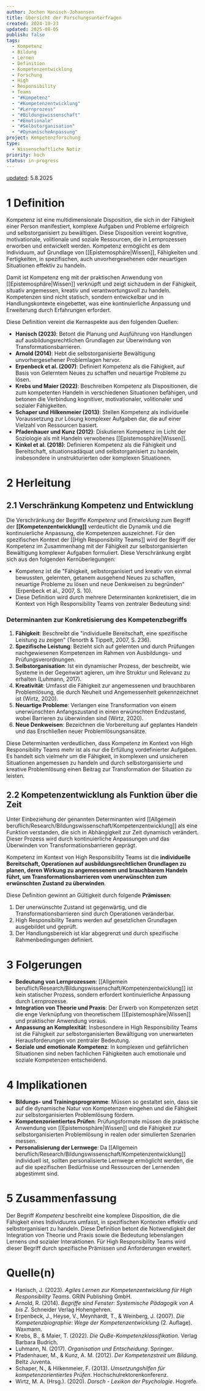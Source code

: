 ```yaml
---
author: Jochen Hanisch-Johannsen
title: Übersicht der Forschungsunterfragen
created: 2024-10-23
updated: 2025-08-05
publish: false
tags:
  - Kompetenz
  - Bildung
  - Lernen
  - Definition
  - Kompetenzentwicklung
  - Forschung
  - High
  - Responsibility
  - Teams
  - "#Kompetenz"
  - "#Kompetenzentwicklung"
  - "#Lernprozess"
  - "#Bildungswissenschaft"
  - "#Emotionale"
  - "#Selbstorganisation"
  - "#DynamischeAnpassung"
project: Kompetenzforschung
type:
  - Wissenschaftliche Notiz
priority: hoch
status: in-progress
---
```

[updated](https://git.jochen-hanisch.de/jochen-hanisch/research): 5.8.2025

# 1 Definition

Kompetenz ist eine multidimensionale Disposition, die sich in der Fähigkeit einer Person manifestiert, komplexe Aufgaben und Probleme erfolgreich und selbstorganisiert zu bewältigen. Diese Disposition vereint kognitive, motivationale, volitionale und soziale Ressourcen, die in Lernprozessen erworben und entwickelt werden. Kompetenz ermöglicht es dem Individuum, auf Grundlage von [[Epistemosphäre|Wissen]], Fähigkeiten und Fertigkeiten, in spezifischen, auch unvorhergesehenen oder neuartigen Situationen effektiv zu handeln. 

Damit ist Kompetenz eng mit der praktischen Anwendung von [[Epistemosphäre|Wissen]] verknüpft und zeigt sichzudem  in der Fähigkeit, situativ angemessen, kreativ und verantwortungsvoll zu handeln. Kompetenzen sind nicht statisch, sondern entwickelbar und in Handlungskontexte eingebettet, was eine kontinuierliche Anpassung und Erweiterung durch Erfahrungen erfordert.

Diese Definition vereint die Kernaspekte aus den folgenden Quellen:

- **Hanisch (2023)**: Betont die Planung und Ausführung von Handlungen auf ausbildungsrechtlichen Grundlagen zur Überwindung von Transformationsbarrieren.
- **Arnold (2014)**: Hebt die selbstorganisierte Bewältigung unvorhergesehener Problemlagen hervor.
- **Erpenbeck et al. (2007)**: Definiert Kompetenz als die Fähigkeit, auf Basis von Gelerntem Neues zu schaffen und neuartige Probleme zu lösen.
- **Krebs und Maier (2022)**: Beschreiben Kompetenz als Dispositionen, die zum kompetenten Handeln in verschiedenen Situationen befähigen, und betonen die Verbindung kognitiver, motivationaler, volitionaler und sozialer Fähigkeiten.
- **Schaper und Hilkenmeier (2013)**: Stellen Kompetenz als individuelle Voraussetzung zur Lösung komplexer Aufgaben dar, die auf einer Vielzahl von Ressourcen basiert.
- **Pfadenhauer und Kunz (2012)**: Diskutieren Kompetenz im Licht der Soziologie als mit Handeln verwobenes [[Epistemosphäre|Wissen]].
- **Kinkel et al. (2018)**: Definieren Kompetenz als die Fähigkeit und Bereitschaft, situationsadäquat und selbstorganisiert zu handeln, insbesondere in unstrukturierten oder komplexen Situationen.

# 2 Herleitung

## 2.1 Verschränkung Kompetenz und Entwicklung

Die Verschränkung der Begriffe *Kompetenz* und *Entwicklung* zum Begriff der **[[Kompetenzentwicklung]]** verdeutlicht die Dynamik und die kontinuierliche Anpassung, die Kompetenzen auszeichnet. Für den spezifischen Kontext der [[High Responsibility Teams]] wird der Begriff der Kompetenz im Zusammenhang mit der Fähigkeit zur selbstorganisierten Bewältigung komplexer Aufgaben formuliert. Diese Verschränkung ergibt sich aus den folgenden Kernüberlegungen:

- Kompetenz ist die "Fähigkeit, selbstorganisiert und kreativ von einmal bewussten, gelernten, getanem ausgehend Neues zu schaffen, neuartige Probleme zu lösen und neue Denkweisen zu begründen“ (Erpenbeck et al., 2007, S. 10).
- Diese Definition wird durch mehrere Determinanten konkretisiert, die im Kontext von High Responsibility Teams von zentraler Bedeutung sind:

### Determinanten zur Konkretisierung des Kompetenzbegriffs

1. **Fähigkeit**: Beschreibt die "individuelle Bereitschaft, eine spezifische Leistung zu zeigen" (Tenorth & Tippelt, 2007, S. 236).
2. **Spezifische Leistung**: Bezieht sich auf gelernten und durch Prüfungen nachgewiesenen Kompetenzen im Rahmen von Ausbildungs- und Prüfungsverordnungen.
3. **Selbstorganisation**: Ist ein dynamischer Prozess, der beschreibt, wie Systeme in der Gegenwart agieren, um ihre Struktur und Relevanz zu erhalten (Luhmann, 2017).
4. **Kreativität**: Umfasst die Fähigkeit zur angemessenen und brauchbaren Problemlösung, die durch Neuheit und Angemessenheit gekennzeichnet ist (Wirtz, 2020).
5. **Neuartige Probleme**: Verlangen eine Transformation von einem unerwünschten Anfangszustand in einen erwünschten Endzustand, wobei Barrieren zu überwinden sind (Wirtz, 2020).
6. **Neue Denkweisen**: Bezeichnen die Vorbereitung auf geplantes Handeln und das Erschließen neuer Problemlösungsansätze.

Diese Determinanten verdeutlichen, dass Kompetenz im Kontext von High Responsibility Teams mehr ist als nur die Erfüllung vordefinierter Aufgaben. Es handelt sich vielmehr um die Fähigkeit, in komplexen und unsicheren Situationen angemessen zu handeln und durch selbstorganisierte und kreative Problemlösung einen Beitrag zur Transformation der Situation zu leisten.

## 2.2 Kompetenzentwicklung als Funktion über die Zeit

Unter Einbeziehung der genannten Determinanten wird [[Allgemein beruflich/Research/Bildungswissenschaft/Kompetenzentwicklung]] als eine Funktion verstanden, die sich in Abhängigkeit zur Zeit dynamisch verändert. Dieser Prozess wird durch kontinuierliche Anpassungen und das Überwinden von Transformationsbarrieren geprägt.

Kompetenz im Kontext von High Responsibility Teams ist die **individuelle Bereitschaft, Operationen auf ausbildungsrechtlichen Grundlagen zu planen, deren Wirkung zu angemessenem und brauchbarem Handeln führt, um Transformationsbarrieren vom unerwünschten zum erwünschten Zustand zu überwinden**.

Diese Definition gewinnt an Gültigkeit durch folgende **Prämissen**:

1. Der unerwünschte Zustand ist gegenwärtig, und die Transformationsbarrieren sind durch Operationen veränderbar.
2. High Responsibility Teams werden auf gesetzlichen Grundlagen ausgebildet und geprüft.
3. Der Handlungsbereich ist klar abgegrenzt und durch spezifische Rahmenbedingungen definiert.

# 3 Folgerungen

- **Bedeutung von Lernprozessen**: [[Allgemein beruflich/Research/Bildungswissenschaft/Kompetenzentwicklung]] ist kein statischer Prozess, sondern erfordert kontinuierliche Anpassung durch Lernprozesse.
- **Integration von Theorie und Praxis**: Der Erwerb von Kompetenzen setzt die enge Verknüpfung von theoretischem [[Epistemosphäre|Wissen]] und praktischer Anwendung voraus.
- **Anpassung an Komplexität**: Insbesondere in High Responsibility Teams ist die Fähigkeit zur selbstorganisierten Bewältigung von unerwarteten Herausforderungen von zentraler Bedeutung.
- **Soziale und emotionale Kompetenz**: In komplexen und gefährlichen Situationen sind neben fachlichen Fähigkeiten auch emotionale und soziale Kompetenzen entscheidend.

# 4 Implikationen

- **Bildungs- und Trainingsprogramme**: Müssen so gestaltet sein, dass sie auf die dynamische Natur von Kompetenzen eingehen und die Fähigkeit zur selbstorganisierten Problemlösung fördern.
- **Kompetenzorientiertes Prüfen**: Prüfungsformate müssen die praktische Anwendung von [[Epistemosphäre|Wissen]] und die Fähigkeit zur selbstorganisierten Problemlösung in realen oder simulierten Szenarien messen.
- **Personalisierung der Lernwege**: Da [[Allgemein beruflich/Research/Bildungswissenschaft/Kompetenzentwicklung]] individuell ist, sollten personalisierte Lernwege ermöglicht werden, die auf die spezifischen Bedürfnisse und Ressourcen der Lernenden abgestimmt sind.

# 5 Zusammenfassung

Der Begriff *Kompetenz* beschreibt eine komplexe Disposition, die die Fähigkeit eines Individuums umfasst, in spezifischen Kontexten effektiv und selbstorganisiert zu handeln. Diese Definition betont die Notwendigkeit der Integration von Theorie und Praxis sowie die Bedeutung lebenslangen Lernens und sozialer Interaktionen. Für High Responsibility Teams wird dieser Begriff durch spezifische Prämissen und Anforderungen erweitert.

# Quelle(n)

- Hanisch, J. (2023). *Agiles Lernen zur Kompetenzentwicklung für High Responsibility Teams*. GRIN Publishing GmbH.
- Arnold, R. (2014). *Begriffe sind Fenster: Systemische Pädagogik von A bis Z*. Schneider Verlag Hohengehren.
- Erpenbeck, J., Heyse, V., Meynhardt, T., & Weinberg, J. (2007). *Die Kompetenzbiographie: Wege der Kompetenzentwicklung* (2. Auflage). Waxmann.
- Krebs, B., & Maier, T. (2022). *Die QuBe-Kompetenzklassifikation*. Verlag Barbara Budrich.
- Luhmann, N. (2017). *Organisation und Entscheidung*. Springer.
- Pfadenhauer, M., & Kunz, A. M. (2012). *Der Kompetenzstreit um Bildung*. Beltz Juventa.
- Schaper, N., & Hilkenmeier, F. (2013). *Umsetzungshilfen für kompetenzorientiertes Prüfen*. Hochschulrektorenkonferenz.
- Wirtz, M. A. (Hrsg.). (2020). *Dorsch - Lexikon der Psychologie*. Hogrefe.
